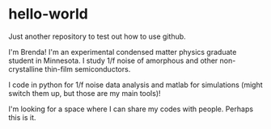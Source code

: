 # hello-world
Just another repository to test out how to use github.

I'm Brenda!
I'm an experimental condensed matter physics graduate student in Minnesota. I study 1/f noise of amorphous and other non-crystalline thin-film semiconductors.

I code in python for 1/f noise data analysis and matlab for simulations (might switch them up, but those are my main tools)!

I'm looking for a space where I can share my codes with people. Perhaps this is it.

